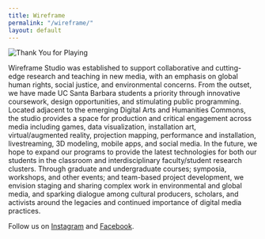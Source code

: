 ```yaml
---
title: Wireframe
permalink: "/wireframe/"
layout: default
---
```


![Thank You for Playing](/uploads/IMG_0492.JPG)

Wireframe Studio was established to support collaborative and cutting-edge research and teaching in new media, with an emphasis on global human rights, social justice, and environmental concerns. From the outset, we have made UC Santa Barbara students a priority through innovative coursework, design opportunities, and stimulating public programming. Located adjacent to the emerging Digital Arts and Humanities Commons, the studio provides a space for production and critical engagement across media including games, data visualization, installation art, virtual/augmented reality, projection mapping, performance and installation, livestreaming, 3D modeling, mobile apps, and social media. In the future, we hope to expand our programs to provide the latest technologies for both our students in the classroom and interdisciplinary faculty/student research clusters. Through graduate and undergraduate courses; symposia, workshops, and other events; and team-based project development, we envision staging and sharing complex work in environmental and global media, and sparking dialogue among cultural producers, scholars, and activists around the legacies and continued importance of digital media practices.

Follow us on [Instagram](https://www.instagram.com/wireframeucsb/) and [Facebook](https://www.facebook.com/wireframeucsb/).
